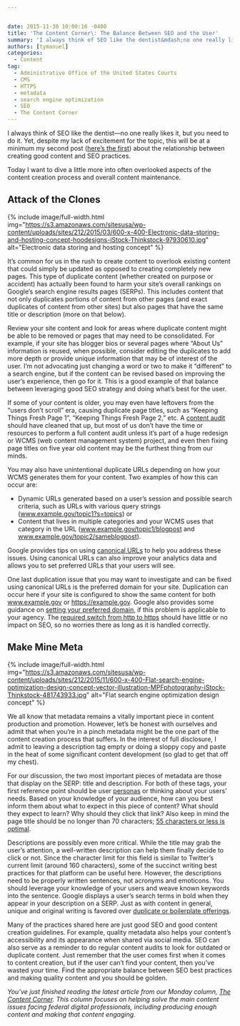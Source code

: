 ```yaml
---


date: 2015-11-30 10:00:16 -0400
title: 'The Content Corner\: The Balance Between SEO and the User'
summary: 'I always think of SEO like the dentist&mdash;no one really likes it, but you need to do it. Yet, despite my lack of excitement for the topic, this will be at a minimum my second&nbsp;post (here&amp;#8217;s the first) about the relationship between creating good content and SEO practices. Today I want to dive a little'
authors: [tymanuel]
categories:
  - Content
tag:
  - Administrative Office of the United States Courts
  - CMS
  - HTTPS
  - metadata
  - search engine optimization
  - SEO
  - The Content Corner
---
```


I always think of SEO like the dentist—no one really likes it, but you need to do it. Yet, despite my lack of excitement for the topic, this will be at a minimum my second post ([here&#8217;s the first](https://www.WHATEVER/2015/08/31/the-content-corner-optimize-your-content/)) about the relationship between creating good content and SEO practices.

Today I want to dive a little more into often overlooked aspects of the content creation process and overall content maintenance.

## Attack of the Clones 
{% include image/full-width.html img="https://s3.amazonaws.com/sitesusa/wp-content/uploads/sites/212/2015/03/600-x-400-Electronic-data-storing-and-hosting-concept-hoodesigns-iStock-Thinkstock-97930610.jpg" alt="Electronic data storing and hosting concept" %} 

It&#8217;s common for us in the rush to create content to overlook existing content that could simply be updated as opposed to creating completely new pages. This type of duplicate content (whether created on purpose or accident) has actually been found to harm your site&#8217;s overall rankings on Google&#8217;s search engine results pages (SERPs). This includes content that not only duplicates portions of content from other pages (and  exact duplicates of content from other sites) but also pages that have the same title or description (more on that below).

Review your site content and look for areas where duplicate content might be able to be removed or pages that may need to be consolidated. For example, if your site has blogger bios or several pages where “About Us” information is reused, when possible, consider editing the duplicates to add more depth or provide unique information that may be of interest of the user. I’m not advocating just changing a word or two to make it “different” to a search engine, but if the content can be revised based on improving the user’s  experience, then go for it. This is a good example of that balance between leveraging good SEO strategy and doing what’s  best for the user.

If some of your content is older, you may even have leftovers from the “users don’t scroll” era, causing duplicate page titles, such as “Keeping Things Fresh Page 1”, “Keeping Things Fresh Page 2,” etc. A [content audit](https://www.WHATEVER/2015/03/09/the-content-corner-performing-a-content-audit/) should have cleaned that up, but most of us don’t have the time or resources to perform a full content audit unless it&#8217;s part of a huge redesign or WCMS (web content management system) project, and even then fixing page titles on five year old content may be the furthest thing from our minds.

You may also have unintentional duplicate URLs depending on how your WCMS generates them for your content. Two examples of how this can occur are:

  * Dynamic URLs generated based on a user’s  session and possible search criteria, such as URLs with various query strings (www.example.gov/topic1?s=topics) or
  * Content that lives in multiple categories and your WCMS uses that category in the URL (www.example.gov/topic1/blogpost and www.example.gov/topic2/sameblogpost).

Google provides tips on using [canonical URLs](https://support.google.com/webmasters/answer/139066?hl=en) to help you address these issues. Using canonical URLs can also improve your analytics data and allows you to set preferred URLs that your users will see.

One last duplication issue that you may want to investigate and can be fixed using canonical URLs is the preferred domain for your site. Duplication can occur here if your site is configured to show the same content for both www.example.gov or https://example.gov. Google also provides some guidance on [setting your preferred domain](https://support.google.com/webmasters/answer/44231), if this problem is applicable to your agency. The [required switch from http to https](https://www.WHATEVER/2015/09/02/https-and-other-ranking-factors-what-impacts-the-seo-of-government-websites/) should have little or no impact on SEO, so no worries there as long as it is handled correctly.

## Make Mine Meta 
{% include image/full-width.html img="https://s3.amazonaws.com/sitesusa/wp-content/uploads/sites/212/2015/11/600-x-400-Flat-search-engine-optimization-design-concept-vector-illustration-MPFphotography-iStock-Thinkstock-481743933.jpg" alt="Flat search engine optimization design concept" %} 

We all know that metadata remains a vitally important piece in content production and promotion. However, let’s  be honest with ourselves and admit that when you’re in a pinch metadata might be the one part of the content creation process that suffers. In the interest of full disclosure, I admit to leaving a description tag empty or doing a sloppy copy and paste in the heat of some significant content development (so glad to get that off my chest).

For our discussion, the two most important pieces of metadata are those that display on the SERP: title and description. For both of these tags, your first reference point should be user [personas](https://www.WHATEVER/2015/01/09/personas-101/) or thinking about your users&#8217; needs. Based on your knowledge of your audience, how can you best inform them about what to expect in this piece of content? What should they expect to learn? Why should they click that link? Also keep in mind the page title should be no longer than 70 characters; [55 characters or less is optimal](http://searchengineland.com/advanced-seo-learning-experiments-using-googles-title-tag-changes-example-189850).

Descriptions are possibly even more critical. While the title may grab the user’s  attention, a well-written description can help them finally decide to click or not. Since the character limit for this field is similar to Twitter’s  current limit (around 160 characters), some of the succinct writing best practices for that platform can be useful here. However, the descriptions need to be properly written sentences, not acronyms and emoticons. You should leverage your knowledge of your users and weave known keywords into the sentence. Google displays a user’s  search terms in bold when they appear in your description on a SERP. Just as with content in general, unique and original writing is favored over [duplicate or boilerplate offerings](https://support.google.com/webmasters/answer/35624?utm_source=webmasteracademy&utm_medium=web&utm_campaign=webmasteracademy).

Many of the practices shared here are just good SEO and good content creation guidelines. For example, quality metadata also helps your content’s  accessibility and its appearance when shared via social media. SEO can also serve as a reminder to do regular content audits to look for outdated or duplicate content. Just remember that the user comes first when it comes to content creation, but if the user can’t find your content, then you’ve wasted your time. Find the appropriate balance between SEO best practices and making quality content and you should be golden.

_You’ve just finished reading the latest article from our Monday column, [The Content Corner](https://www.WHATEVER/tag/the-content-corner/). This column focuses on helping solve the main content issues facing federal digital professionals, including producing enough content and making that content engaging._